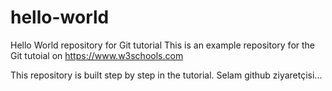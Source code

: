 # hello-world
Hello World repository for Git tutorial
This is an example repository for the Git tutoial on https://www.w3schools.com

This repository is built step by step in the tutorial.
Selam github ziyaretçisi...
